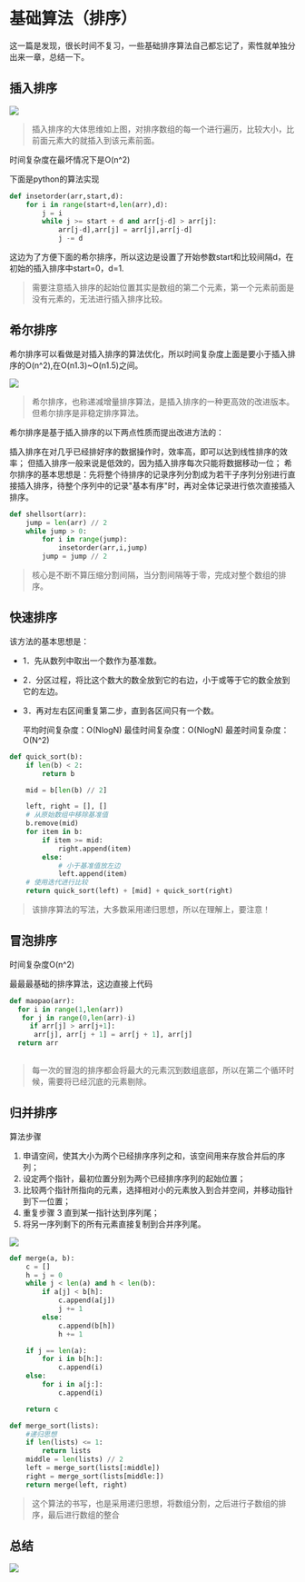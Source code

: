 [comment]: <> (---)

[comment]: <> (title : 基础排序算法总结)

[comment]: <> (categories : python)

[comment]: <> (tags : 算法)

[comment]: <> (date: 2023-01-04 12:00:00)

[comment]: <> (updated: 2023-01-04)

[comment]: <> (cover: https://source.wjwsm.top/2018-07-02%20124605.jpg)

[comment]: <> (---)

# 基础算法（排序）

这一篇是发现，很长时间不复习，一些基础排序算法自己都忘记了，索性就单独分出来一章，总结一下。

## 插入排序

![](https://source.wjwsm.top/insertionSort.gif)

> 插入排序的大体思维如上图，对排序数组的每一个进行遍历，比较大小，比前面元素大的就插入到该元素前面。

时间复杂度在最坏情况下是O(n^2)

下面是python的算法实现

~~~python
def insetorder(arr,start,d):
    for i in range(start+d,len(arr),d):
        j = i
        while j >= start + d and arr[j-d] > arr[j]:
            arr[j-d],arr[j] = arr[j],arr[j-d]
            j -= d
~~~

这边为了方便下面的希尔排序，所以这边是设置了开始参数start和比较间隔d，在初始的插入排序中start=0，d=1.

> 需要注意插入排序的起始位置其实是数组的第二个元素，第一个元素前面是没有元素的，无法进行插入排序比较。

## 希尔排序

希尔排序可以看做是对插入排序的算法优化，所以时间复杂度上面是要小于插入排序的O(n^2),在O(n1.3)~O(n1.5)之间。

![](https://source.wjwsm.top/%E5%B8%8C%E5%B0%94%E6%8E%92%E5%BA%8F.gif)

>希尔排序，也称递减增量排序算法，是插入排序的一种更高效的改进版本。但希尔排序是非稳定排序算法。

希尔排序是基于插入排序的以下两点性质而提出改进方法的：

插入排序在对几乎已经排好序的数据操作时，效率高，即可以达到线性排序的效率；
但插入排序一般来说是低效的，因为插入排序每次只能将数据移动一位；
希尔排序的基本思想是：先将整个待排序的记录序列分割成为若干子序列分别进行直接插入排序，待整个序列中的记录"基本有序"时，再对全体记录进行依次直接插入排序。

~~~python
def shellsort(arr):
    jump = len(arr) // 2
    while jump > 0:
        for i in range(jump):
            insetorder(arr,i,jump)
        jump = jump // 2

~~~

> 核心是不断不算压缩分割间隔，当分割间隔等于零，完成对整个数组的排序。

## 快速排序

该方法的基本思想是：

- 1．先从数列中取出一个数作为基准数。

- 2．分区过程，将比这个数大的数全放到它的右边，小于或等于它的数全放到它的左边。

- 3．再对左右区间重复第二步，直到各区间只有一个数。  

  平均时间复杂度：O(NlogN)
  最佳时间复杂度：O(NlogN)
  最差时间复杂度：O(N^2)

~~~python
def quick_sort(b):
    if len(b) < 2:
        return b

    mid = b[len(b) // 2]

    left, right = [], []
    # 从原始数组中移除基准值
    b.remove(mid)
    for item in b:
        if item >= mid:
            right.append(item)
        else:
            # 小于基准值放左边
            left.append(item)
    # 使用迭代进行比较
    return quick_sort(left) + [mid] + quick_sort(right)
~~~

> 该排序算法的写法，大多数采用递归思想，所以在理解上，要注意！

## 冒泡排序

时间复杂度O(n^2)

最最最基础的排序算法，这边直接上代码

~~~python
def maopao(arr):
  for i in range(1,len(arr))
   for j in range(0,len(arr)-i)
     if arr[j] > arr[j+1]:
      arr[j], arr[j + 1] = arr[j + 1], arr[j]
  return arr
         
~~~

> 每一次的冒泡的排序都会将最大的元素沉到数组底部，所以在第二个循环时候，需要将已经沉底的元素剔除。

## 归并排序

算法步骤

1. 申请空间，使其大小为两个已经排序序列之和，该空间用来存放合并后的序列；
2. 设定两个指针，最初位置分别为两个已经排序序列的起始位置；
3. 比较两个指针所指向的元素，选择相对小的元素放入到合并空间，并移动指针到下一位置；
4. 重复步骤 3 直到某一指针达到序列尾；
5. 将另一序列剩下的所有元素直接复制到合并序列尾。

![](https://source.wjwsm.top/mergeSort.gif)



~~~python
def merge(a, b):
    c = []
    h = j = 0
    while j < len(a) and h < len(b):
        if a[j] < b[h]:
            c.append(a[j])
            j += 1
        else:
            c.append(b[h])
            h += 1

    if j == len(a):
        for i in b[h:]:
            c.append(i)
    else:
        for i in a[j:]:
            c.append(i)

    return c

def merge_sort(lists):
    #递归思想
    if len(lists) <= 1:
        return lists
    middle = len(lists) // 2
    left = merge_sort(lists[:middle])
    right = merge_sort(lists[middle:])
    return merge(left, right)
~~~

> 这个算法的书写，也是采用递归思想，将数组分割，之后进行子数组的排序，最后进行数组的整合

## 总结

![](https://source.wjwsm.top/sort.png)